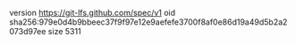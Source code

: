 version https://git-lfs.github.com/spec/v1
oid sha256:979e0d4b9bbeec37f9f97e12e9aefefe3700f8af0e86d19a49d5b2a2073d97ee
size 5311
